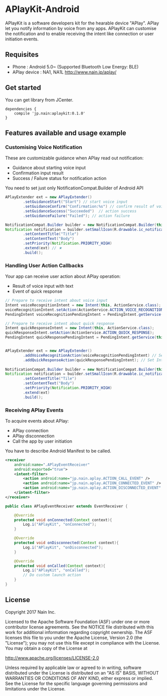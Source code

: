 # APlayKit-Android

APlayKit is a software developers kit for the hearable device "APlay". APlay let you notify information by voice from any apps. APlayKit can customise the notification and to enable receiving the intent like connection or user initiation events.

## Requisites

- Phone : Android 5.0~ (Supported Bluetooth Low Energy: BLE)
- APlay device : NA1, NA1L http://www.nain.jp/aplay/


## Get started

You can get library from JCenter.

``` Gradle
dependencies {
    compile 'jp.nain:aplaykit:0.1.0'
}
```

## Features available and usage example

### Customising Voice Notification

These are customizable guidance when APlay read out notification:


- Guidance about starting voice input
- Confirmation input result
- Success / Failure status for notification action

You need to set just only NotificationCompat.Builder of Android API

```Java
APlayExtender ext = new APlayExtender()
        .setGuidanceStart("Start") // start voice input 
        .setGuidanceConfirm("Confirmation:%s") // confirm result of voice input
        .setGuidanceSuccess("Succeeded")  // action success
        .setGuidanceFailure("Failed"); // action failure

NotificationCompat.Builder builder = new NotificationCompat.Builder(this);
Notification notification = builder.setSmallIcon(R.drawable.ic_notification_small)
        .setContentTitle("Title")
        .setContentText("Body")
        .setPriority(Notification.PRIORITY_HIGH)
        .extend(ext) // ★
        .build();
```


### Handling User Action Callbacks

Your app can receive user action about APlay operation:

- Result of voice input with text
- Event of quick response

```Java
// Prepare to receive intent about voice input
Intent voiceRecognitionIntent = new Intent(this, ActionService.class);
voiceRecognitionIntent.setAction(ActionService.ACTION_VOICE_RECOGNITION);
PendingIntent voiceRecognitionPendingIntent = PendingIntent.getService(this, 0, voiceRecognitionIntent, 0);

// Prepare to receive intent about quick response
Intent quickResponseIntent = new Intent(this, ActionService.class);
quickResponseIntent.setAction(ActionService.ACTION_QUICK_RESPONSE);
PendingIntent quickResponsePendingIntent = PendingIntent.getService(this, 0, quickResponseIntent, 0);


APlayExtender ext = new APlayExtender()
        .addVoiceRecognitionAction(voiceRecognitionPendingIntent) // Set Intent for voice input
        .addQuickResponseAction(quickResponsePendingIntent); // Set Intent for quick action
            
NotificationCompat.Builder builder = new NotificationCompat.Builder(this);
Notification notification = builder.setSmallIcon(R.drawable.ic_notification_small)
        .setContentTitle("Tile")
        .setContentText("Body")
        .setPriority(Notification.PRIORITY_HIGH)
        .extend(ext)
        .build();
```

### Receiving APlay Events

To acquire events about APlay:

- APlay connection
- APlay disconnection
- Call the app by user initiation

You have to describe Android Manifest to be called.

```AndroidManifest.xml
<receiver
    android:name=".APlayEventReceiver"
    android:exported="true">
    <intent-filter>
        <action android:name="jp.nain.aplay.ACTION_CALL_EVENT" />
        <action android:name="jp.nain.aplay.ACTION_CONNECTED_EVENT" />
        <action android:name="jp.nain.aplay.ACTION_DISCONNECTED_EVENT" />
    </intent-filter>
</receiver>
```

```Java
public class APlayEventReceiver extends EventReceiver {

    @Override
    protected void onConnected(Context context){
        Log.i("APlayKit", "onConnected");
    }

    @Override
    protected void onDisconnected(Context context){
        Log.i("APlayKit", "onDisconnected");
    }

    @Override
    protected void onCalled(Context context){
        Log.i("APlayKit", "onCalled");
        // Do custom launch action
    }
}
```

## License

Copyright 2017 Nain Inc.

Licensed to the Apache Software Foundation (ASF) under one or more contributor license agreements. See the NOTICE file distributed with this work for additional information regarding copyright ownership. The ASF licenses this file to you under the Apache License, Version 2.0 (the "License"); you may not use this file except in compliance with the License. You may obtain a copy of the License at

http://www.apache.org/licenses/LICENSE-2.0

Unless required by applicable law or agreed to in writing, software distributed under the License is distributed on an "AS IS" BASIS, WITHOUT WARRANTIES OR CONDITIONS OF ANY KIND, either express or implied. See the License for the specific language governing permissions and limitations under the License.



